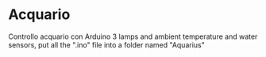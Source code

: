 # Acquario
Controllo acquario con Arduino
3 lamps and ambient temperature and water sensors,
put all the ".ino" file into a folder named "Aquarius"
